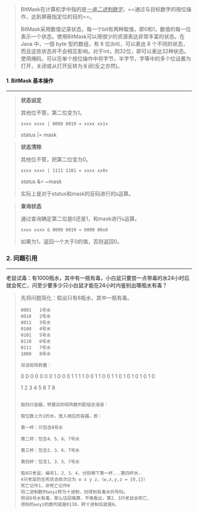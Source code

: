 > BitMask在计算机学中指的是<u>*一串二进制数字*</u>，==通过与目标数字的按位操作，达到屏蔽指定位的目的==。
>
> BitMask采用数值记录状态，每一个bit有两种取值，即0和1，数值的每一位表示一个状态。使用BitMask可以用很少的资源表达非常丰富的状态。在 Java 中，一個 byte 型的数组，有 8 位(bit)，可以表达 8 个不同的状态，而且这些状态并不会相互影响。对于int，则32位，即可以表达32种状态。使用掩码，可以在单个按位操作中将字节，半字节，字等中的多个位设置为打开，关闭或从打开反转为关闭(反之亦然)。



#### 1. BitMask 基本操作

---

> **状态设定**
>
> 其他位不管，第二位变为1。
>
> `xxxx xxxx | 0000 0010 = xxxx xx1x`
>
> status |= mask

> **状态清除**
>
> 其他位不管，把第二位变为0。
>
> `xxxx xxxx | 1111 1101 = xxxx xx0x`
>
> status &= ~mask
>
> 实际上是对于status和mask的反码进行的`&`运算。

>**查询状态**
>
>通过查询确定第二位是0还是1，和mask进行`&`运算。
>
>`xxxx xxxx & 0000 0010 = 0000 00x0`
>
>如果为1，返回一个大于0的值，否则返回0。



### 2. 问题引用

---

老鼠试毒：有1000瓶水，其中有一瓶有毒，小白鼠只要尝一点带毒的水24小时后就会死亡，问至少要多少只小白鼠才能在24小时内鉴别出哪瓶水有毒？

>先将问题简化：假设只有8瓶水，其中一瓶有毒。
>
>```
>0001	1号水
>0010	2号水
>0011	3号水
>0100	4号水
>0101	5号水
>0110	6号水
>0111	7号水
>1000	8号水
>
>将该矩阵转置：
>
>```
>0 0 0 0 0 0 0 1
>0 0 0 1 1 1 1 0
>0 1 1 0 0 1 1 0
>1 0 1 0 1 0 1 0
>
>1 2 3 4 5 6 7 8
>```
>
>取四只容器，转置后的矩阵数列配组合溶液：
>
>取位数上为1的水，放入相应的容器，即：
>
>第一杯：只包含8号水
>
>第二杯：包含4、5、6、7号水
>
>第三杯：包含2、3、6、7号水
>
>第四杯：包含1、3、5、7号水
>
>取4只老鼠，编号1、2、3、4，分别喝下第一杯...第四杯水，
> 4只老鼠的生死状态依次记为 w x y z，（w,x,y,z = {0,1}）
> 死亡记作1，非死亡记作0
> 将二进制数列wxyz转为十进制，则得到有毒水的号码。
> 假设6号水有毒，那么往回推算，不难看出，第2、3只老鼠会死亡，
> 得到的wxyz的数列就是0110，转十进制后就是6。

